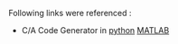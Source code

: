Following links were referenced :
* C/A Code Generator in [python](https://natronics.github.io/blag/2014/gps-spreading/)
[ MATLAB](http://www.mathworks.com/matlabcentral/fileexchange/14670-gps-c-a-code-generator/content/cacode.m)


